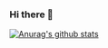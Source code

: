 ### Hi there 👋
[![Anurag's github stats](https://github-readme-stats.vercel.app/api?username=WDY666?theme=synthwave)](https://github.com/WDY666/github-readme-stats)


<!--
**WDY666/WDY666** is a ✨ _special_ ✨ repository because its `README.md` (this file) appears on your GitHub profile.

Here are some ideas to get you started:

- 🔭 I’m currently working on ...
- 🌱 I’m currently learning ...
- 👯 I’m looking to collaborate on ...
- 🤔 I’m looking for help with ...
- 💬 Ask me about ...
- 📫 How to reach me: ...
- 😄 Pronouns: ...
- ⚡ Fun fact: ...
-->

